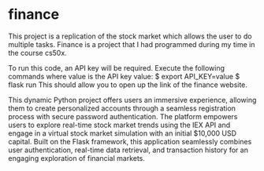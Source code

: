 # finance
This project is a replication of the stock market which allows the user to do multiple tasks. Finance is a project that I had programmed during my time in the course cs50x.

To run this code, an API key will be required. Execute the following commands where value is the API key value:
$ export API_KEY=value
$ flask run
This should allow you to open up the link of the finance website. 

This dynamic Python project offers users an immersive experience, allowing them to create personalized accounts through a seamless registration process with secure password authentication. The platform empowers users to explore real-time stock market trends using the IEX API and engage in a virtual stock market simulation with an initial $10,000 USD capital. Built on the Flask framework, this application seamlessly combines user authentication, real-time data retrieval, and transaction history for an engaging exploration of financial markets.
